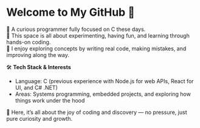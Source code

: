 # Welcome to My GitHub 👋

🔹 A curious programmer fully focused on C these days.  
🔹 This space is all about experimenting, having fun, and learning through hands-on coding.  
🔹 I enjoy exploring concepts by writing real code, making mistakes, and improving along the way.

🛠 **Tech Stack & Interests**  
- Language: C (previous experience with Node.js for web APIs, React for UI, and C# .NET)  
- Areas: Systems programming, embedded projects, and exploring how things work under the hood  

🚀 Here, it’s all about the joy of coding and discovery — no pressure, just pure curiosity and growth.
